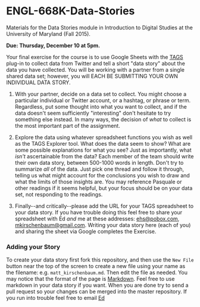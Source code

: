 # ENGL-668K-Data-Stories

Materials for the Data Stories module in Introduction to Digital Studies at 
the University of Maryland (Fall 2015).

**Due: Thursday, December 10 at 5pm.**

Your final exercise for the course is to use Google Sheets with the
[TAGS](https://tags.hawksey.info/) plug-in to collect data from Twitter 
and tell a short "data story" about the data you have collected. You 
will be working with a partner from a single shared data set; however, 
you will EACH BE SUBMITTING YOUR OWN INDIVIDUAL DATA STORY.

1. With your partner, decide on a data set to collect. You might choose a 
particular individual or Twitter account, or a hashtag, or phrase or term. 
Regardless, put some thought into what you want to collect, and if the 
data doesn't seem sufficiently "interesting" don't hesitate to try 
something else instead. In many ways, the decision of *what* to collect 
is the most important part of the assignment.

2. Explore the data using whatever spreadsheet functions you wish as 
well as the TAGS Explorer tool. What does the data seem to show? 
What are some possible explanations for what you see? Just as 
importantly, what *isn't* ascertainable from the data? Each member of the 
team should write their own data story, between 500-1000 words in length. 
Don't try to summarize *all* of the data. Just pick one thread and follow 
it through, telling us what might account for the conclusions you wish to 
draw and what the limits of those insights are. You may reference 
Pasquale or other readings if it seems helpful, but your focus should 
be on your data set, not responding to the readings.

3. Finally--and critically--please add the URL for your TAGS spreadsheet 
to your data story. If you have trouble doing this feel free to share 
your spreadsheet with Ed *and* me at these addresses: ehs@pobox.com, 
mkirschenbaum@gmail.com. Writing your data story here (each of you) and 
sharing the sheet via Google completes the Exercise.

### Adding your Story

To create your data story first fork this repository, and then use the `New File` button near the top of the screen to create a new file using your name as the filename: e.g. `matt_kirschenbaum.md`. Then edit the file as needed. You may notice that the format of the page is [Markdown](https://help.github.com/articles/markdown-basics/). Feel free to use markdown in your data story if you want. When you are done try to send a pull request so your changes can be merged into the master repository. If you run into trouble feel free to email [Ed](mailto:ehs@pobox.com)
